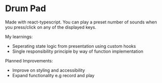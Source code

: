 # Drum Pad

Made with react-typescript. You can play a preset number of sounds when you press/click on any of the displayed keys.

My learnings:

- Seperating state logic from presentation using custom hooks
- Single responsibility principle by way of function implementation

Planned Improvements:

- Improve on styling and accessibility
- Expand functionality e.g record and play
